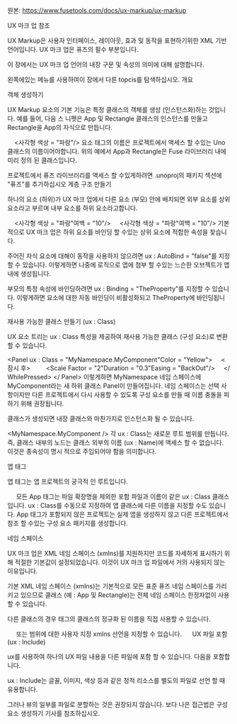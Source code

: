 원본: https://www.fusetools.com/docs/ux-markup/ux-markup

UX 마크 업 참조

UX Markup은 사용자 인터페이스, 레이아웃, 효과 및 동작을 표현하기위한 XML 기반 언어입니다. UX 마크 업은 퓨즈의 필수 부분입니다.

이 장에서는 UX 마크 업 언어의 내장 구문 및 속성의 의미에 대해 설명합니다.

왼쪽에있는 메뉴를 사용하여이 장에서 다른 topcis를 탐색하십시오.
개요

객체 생성하기

UX Markup 요소의 기본 기능은 특정 클래스의 객체를 생성 (인스턴스화)하는 것입니다. 예를 들어, 다음 스 니펫은 App 및 Rectangle 클래스의 인스턴스를 만들고 Rectangle을 App의 자식으로 만듭니다.

<App>
    <사각형 색상 = "파랑"/>
</ App>
요소 태그의 이름은 프로젝트에서 액세스 할 수있는 Uno 클래스의 이름이어야합니다. 위의 예에서 App과 Rectangle은 Fuse 라이브러리 내에 미리 정의 된 클래스입니다.

프로젝트에서 퓨즈 라이브러리를 액세스 할 수있게하려면 .unoproj의 패키지 섹션에 "퓨즈"를 추가하십시오
계층 구조 만들기

하나의 요소 (하위)가 UX 마크 업에서 다른 요소 (부모) 안에 배치되면 외부 요소를 상위 요소라고 부르며 내부 요소를 하위 요소라고합니다.

<Grid Rows = "1 *, 1 *">
    <사각형 색상 = "파랑"여백 = "10"/>
    <사각형 색상 = "파랑"여백 = "10"/>
</ Grid>
기본적으로 UX 마크 업은 하위 요소를 바인딩 할 수있는 상위 요소에 적합한 속성을 찾습니다.

주어진 자식 요소에 대해이 동작을 사용하지 않으려면 ux : AutoBind = "false"를 지정할 수 있습니다. 이렇게하면 나중에 로직으로 앱에 첨부 할 수있는 느슨한 오브젝트가 앱 내에 생성됩니다.

부모의 특정 속성에 바인딩하려면 ux : Binding = "TheProperty"를 지정할 수 있습니다. 이렇게하면 요소에 대한 자동 바인딩이 비활성화되고 TheProperty에 바인딩됩니다.

재사용 가능한 클래스 만들기 (ux : Class)

UX 요소 트리는 ux : Class 특성을 제공하여 재사용 가능한 클래스 (구성 요소)로 변환 할 수 있습니다.

<Panel ux : Class = "MyNamespace.MyComponent"Color = "Yellow">
    <잠시 후>
        <Scale Factor = "2"Duration = "0.3"Easing = "BackOut"/>
    </ WhilePressed>
</ Panel>
이렇게하면 MyNamespace 네임 스페이스에 MyComponent라는 새 하위 클래스 Panel이 만들어집니다. 네임 스페이스는 선택 사항이지만 다른 프로젝트에서 다시 사용할 수 있도록 구성 요소를 만들 때 이름 충돌을 피하기 위해 권장됩니다.

클래스가 생성되면 내장 클래스와 마찬가지로 인스턴스화 될 수 있습니다.

<MyNamespace.MyComponent />
각 ux : Class는 새로운 루트 범위를 만듭니다. 즉, 클래스 내부의 노드는 클래스 외부의 이름 (ux : Name)에 액세스 할 수 없습니다. 이것은 종속성이 명시 적으로 주입되어야 함을 의미합니다.

앱 태그

앱 태그는 앱 프로젝트의 궁극적 인 루트입니다.

<App>
    <! - 앱이 여기에 ->
</ App>
모든 App 태그는 파일 확장명을 제외한 포함 파일과 이름이 같은 ux : Class 클래스입니다. ux : Class를 수동으로 지정하여 앱 클래스에 다른 이름을 지정할 수도 있습니다.

<App ux : Class = "MyNamespace.MyApp"/>
App 태그가 포함되지 않은 프로젝트는 실제 앱을 생성하지 않고 다른 프로젝트에서 참조 할 수있는 구성 요소 패키지를 생성합니다.

네임 스페이스

UX 마크 업은 XML 네임 스페이스 (xmlns)를 지원하지만 코드를 자세하게 표시하기 위해 적절한 기본값이 설정되었습니다. 이것이 UX 마크 업 파일에서 거의 사용되지 않는 이유입니다.

기본 XML 네임 스페이스 (xmlns)는 기본적으로 모든 표준 퓨즈 네임 스페이스를 가리키고 있으므로 클래스 (예 : App 및 Rectangle)는 전체 네임 스페이스 한정자없이 사용할 수 있습니다.

다른 클래스의 경우 태그의 클래스의 정규화 된 이름을 직접 사용할 수 있습니다.

<App>
    <MyNamespace.MyClass />
</ App>
또는 범위에 대한 사용자 지정 xmlns 선언을 지정할 수 있습니다.

<App xmlns : m = "MyNamespace">
    <m : MyClass />
</ App>
UX 파일 포함 (ux : Include)

ux를 사용하여 하나의 UX 파일 내용을 다른 파일에 포함 할 수 있습니다. 다음을 포함합니다.

<ux : Include File = "Resources.ux"/>
ux : Include는 글꼴, 이미지, 색상 등과 같은 정적 리소스를 별도의 파일로 선언 할 때 유용합니다.

그러나 뷰의 일부를 파일로 분할하는 것은 권장되지 않습니다. 보다 나은 접근법은 구성 요소 생성하기 기사를 참조하십시오.